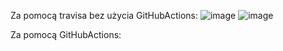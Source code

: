 Za pomocą travisa bez użycia GitHubActions:
![image](https://user-images.githubusercontent.com/78439685/173952140-7c1486ea-da8a-49ac-a5d6-8550d23c925b.png)
![image](https://user-images.githubusercontent.com/78439685/173953331-bd6c969d-2c02-4872-b348-2766de8f1733.png)


Za pomocą GitHubActions:
